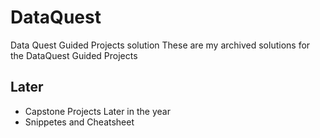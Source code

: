 # DataQuest
Data Quest Guided Projects solution
These are my archived solutions for the DataQuest Guided Projects



## Later
- Capstone Projects Later in the year
- Snippetes and Cheatsheet
